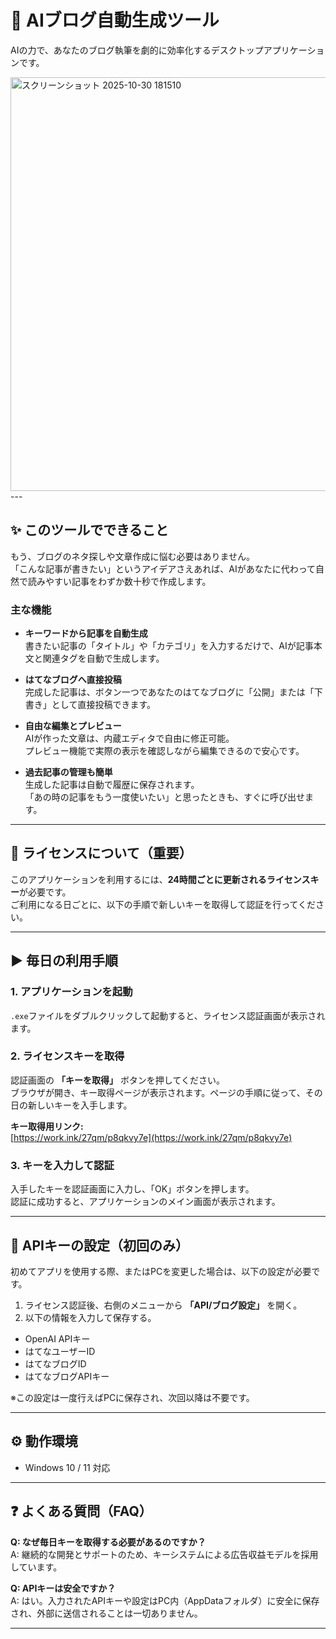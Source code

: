 # 🚀 AIブログ自動生成ツール

AIの力で、あなたのブログ執筆を劇的に効率化するデスクトップアプリケーションです。

<img width="869" height="662" alt="スクリーンショット 2025-10-30 181510" src="https://github.com/user-attachments/assets/cbf7a925-4d63-4c0a-a672-8421e2750e84" />
---

## ✨ このツールでできること

もう、ブログのネタ探しや文章作成に悩む必要はありません。  
「こんな記事が書きたい」というアイデアさえあれば、AIがあなたに代わって自然で読みやすい記事をわずか数十秒で作成します。

### 主な機能

- **キーワードから記事を自動生成**  
  書きたい記事の「タイトル」や「カテゴリ」を入力するだけで、AIが記事本文と関連タグを自動で生成します。

- **はてなブログへ直接投稿**  
  完成した記事は、ボタン一つであなたのはてなブログに「公開」または「下書き」として直接投稿できます。

- **自由な編集とプレビュー**  
  AIが作った文章は、内蔵エディタで自由に修正可能。  
  プレビュー機能で実際の表示を確認しながら編集できるので安心です。

- **過去記事の管理も簡単**  
  生成した記事は自動で履歴に保存されます。  
  「あの時の記事をもう一度使いたい」と思ったときも、すぐに呼び出せます。

---

## 🔑 ライセンスについて（重要）

このアプリケーションを利用するには、**24時間ごとに更新されるライセンスキー**が必要です。  
ご利用になる日ごとに、以下の手順で新しいキーを取得して認証を行ってください。

---

## ▶️ 毎日の利用手順

### 1. アプリケーションを起動  
`.exe`ファイルをダブルクリックして起動すると、ライセンス認証画面が表示されます。

### 2. ライセンスキーを取得  
認証画面の **「キーを取得」** ボタンを押してください。  
ブラウザが開き、キー取得ページが表示されます。ページの手順に従って、その日の新しいキーを入手します。  

**キー取得用リンク:**  
[https://work.ink/27qm/p8qkvy7e](https://work.ink/27qm/p8qkvy7e)

### 3. キーを入力して認証  
入手したキーを認証画面に入力し、「OK」ボタンを押します。  
認証に成功すると、アプリケーションのメイン画面が表示されます。

---

## 🧠 APIキーの設定（初回のみ）

初めてアプリを使用する際、またはPCを変更した場合は、以下の設定が必要です。

1. ライセンス認証後、右側のメニューから **「API/ブログ設定」** を開く。  
2. 以下の情報を入力して保存する。

- OpenAI APIキー  
- はてなユーザーID  
- はてなブログID  
- はてなブログAPIキー  

※この設定は一度行えばPCに保存され、次回以降は不要です。

---

## ⚙️ 動作環境

- Windows 10 / 11 対応

---

## ❓ よくある質問（FAQ）

**Q: なぜ毎日キーを取得する必要があるのですか？**  
A: 継続的な開発とサポートのため、キーシステムによる広告収益モデルを採用しています。

**Q: APIキーは安全ですか？**  
A: はい。入力されたAPIキーや設定はPC内（AppDataフォルダ）に安全に保存され、外部に送信されることは一切ありません。

---
